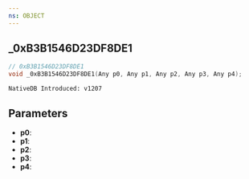 ```yaml
---
ns: OBJECT
---
```

## _0xB3B1546D23DF8DE1

```c
// 0xB3B1546D23DF8DE1
void _0xB3B1546D23DF8DE1(Any p0, Any p1, Any p2, Any p3, Any p4);
```

```
NativeDB Introduced: v1207
```

## Parameters
* **p0**:
* **p1**:
* **p2**:
* **p3**:
* **p4**:
